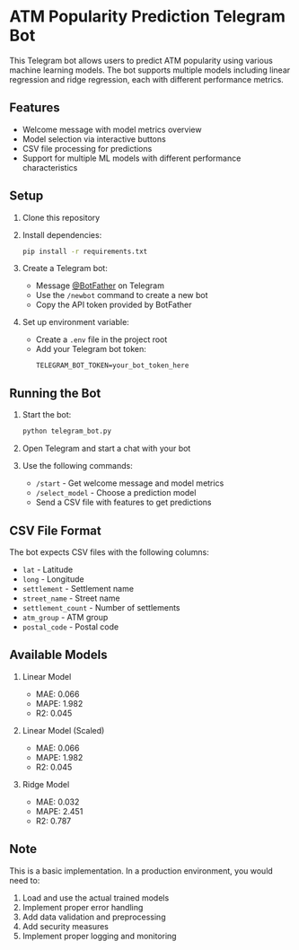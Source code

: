 # ATM Popularity Prediction Telegram Bot

This Telegram bot allows users to predict ATM popularity using various machine learning models. The bot supports multiple models including linear regression and ridge regression, each with different performance metrics.

## Features

- Welcome message with model metrics overview
- Model selection via interactive buttons
- CSV file processing for predictions
- Support for multiple ML models with different performance characteristics

## Setup

1. Clone this repository
2. Install dependencies:
   ```bash
   pip install -r requirements.txt
   ```
3. Create a Telegram bot:
   - Message [@BotFather](https://t.me/botfather) on Telegram
   - Use the `/newbot` command to create a new bot
   - Copy the API token provided by BotFather

4. Set up environment variable:
   - Create a `.env` file in the project root
   - Add your Telegram bot token:
     ```
     TELEGRAM_BOT_TOKEN=your_bot_token_here
     ```

## Running the Bot

1. Start the bot:
   ```bash
   python telegram_bot.py
   ```

2. Open Telegram and start a chat with your bot
3. Use the following commands:
   - `/start` - Get welcome message and model metrics
   - `/select_model` - Choose a prediction model
   - Send a CSV file with features to get predictions

## CSV File Format

The bot expects CSV files with the following columns:
- `lat` - Latitude
- `long` - Longitude
- `settlement` - Settlement name
- `street_name` - Street name
- `settlement_count` - Number of settlements
- `atm_group` - ATM group
- `postal_code` - Postal code

## Available Models

1. Linear Model
   - MAE: 0.066
   - MAPE: 1.982
   - R2: 0.045

2. Linear Model (Scaled)
   - MAE: 0.066
   - MAPE: 1.982
   - R2: 0.045

3. Ridge Model
   - MAE: 0.032
   - MAPE: 2.451
   - R2: 0.787

## Note

This is a basic implementation. In a production environment, you would need to:
1. Load and use the actual trained models
2. Implement proper error handling
3. Add data validation and preprocessing
4. Add security measures
5. Implement proper logging and monitoring
